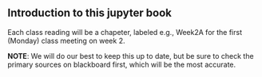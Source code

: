 ## Introduction to this jupyter book

Each class reading will be a chapeter, labeled e.g., Week2A for the first (Monday) class meeting on week 2.

**NOTE**: We will do our best to keep this up to date, but be sure to check the primary sources on blackboard first, which will be the most accurate. 